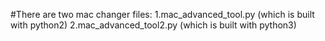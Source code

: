 #There are two mac changer files:
1.mac_advanced_tool.py (which is built with python2)
2.mac_advanced_tool2.py (which is built with python3)
